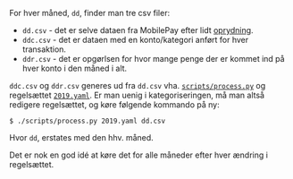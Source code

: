 For hver måned, `dd`, finder man tre csv filer:

  * `dd.csv` - det er selve dataen fra MobilePay efter lidt
    [oprydning](scripts/cleanup.sh).
  * `ddc.csv` - det er dataen med en konto/kategori anført for hver
    transaktion.
  * `ddr.csv` - det er opgørlsen for hvor mange penge der er kommet
    ind på hver konto i den måned i alt.

`ddc.csv` og `ddr.csv` generes ud fra `dd.csv` vha.
[`scripts/process.py`](scripts/process.py) og regelsættet
[`2019.yaml`](2019.yaml). Er man uenig i kategoriseringen, må man
altså redigere regelsættet, og køre følgende kommando på ny:

```
$ ./scripts/process.py 2019.yaml dd.csv
```

Hvor `dd`, erstates med den hhv. måned.

Det er nok en god idé at køre det for alle måneder efter hver ændring
i regelsættet.
